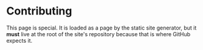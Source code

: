 # Contributing

This page is special. It is loaded as a page by the static site generator, but
it **must** live at the root of the site's repository because that is where
GitHub expects it.
